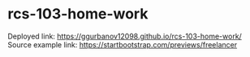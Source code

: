 # rcs-103-home-work
Deployed link: https://ggurbanov12098.github.io/rcs-103-home-work/  
Source example link: https://startbootstrap.com/previews/freelancer
